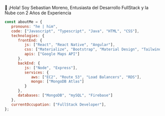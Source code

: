 👋 ¡Hola! Soy Sebastian Moreno, Entusiasta del Desarrollo FullStack y la Nube con 2 Años de Experiencia

```javascript
const aboutMe = {
   pronouns: "he | him",
   code: ["Javascript", "Typescript", "Java", "HTML", "CSS"],
   technologies: {
      frontEnd: {
         js: ["React", "React Native", "Angular"],
         css: ["Materialize", "Bootstrap", "Material Design", "Tailwind"],
         apis: ["Google Maps API"]
      },
      backEnd: {
         js: ["Node", "Express"],
         services: {
            aws: ["EC2", "Route 53", "Load Balancers", "RDS"],
            mongo: ["MongoDB Atlas"]
         }
      },
      databases: ["MongoDB", "mySQL", "Firebase"]
   },
   currentOccupation: ["FullStack Developer"],
};
```

